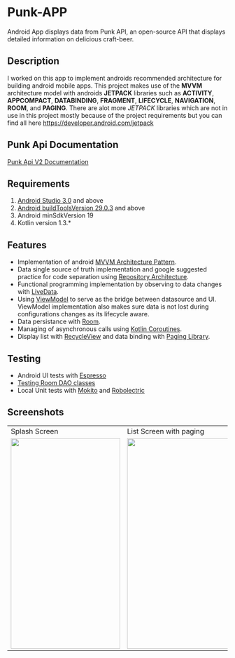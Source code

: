 # Punk-APP
Android App displays data from ​Punk API,​ an open-source API that displays detailed information on 
delicious craft-beer. 

## Description
I worked on this app to implement androids recommended architecture for building android mobile apps.
This project makes use of the **MVVM** architecture model with androids **JETPACK** libraries such as
**ACTIVITY**, **APPCOMPACT**, **DATABINDING**, **FRAGMENT**, **LIFECYCLE**, **NAVIGATION**, **ROOM**,
 and **PAGING**. There are alot more *JETPACK* libraries which are not in use in this project
 mostly because of the project requirements but you can find all here <https://developer.android.com/jetpack>
 
## Punk Api Documentation
[Punk Api V2 Documentation](https://punkapi.com/documentation/v2)
 
## Requirements
 1. [Android Studio 3.0](https://developer.android.com/studio) and above
 2. [Android buildToolsVersion 29.0.3](https://developer.android.com/studio/releases/build-tools) and above 
 3. Android minSdkVersion 19
 4. Kotlin version 1.3.*

## Features
 * Implementation of android [MVVM Architecture Pattern](https://developer.android.com/jetpack/guide).
 * Data single source of truth implementation and google suggested practice for code separation using
 [Repository Architecture](https://codelabs.developers.google.com/codelabs/android-training-livedata-viewmodel/index.html#7).
 * Functional programming implementation by observing to data changes with [LiveData](https://codelabs.developers.google.com/codelabs/android-training-livedata-viewmodel/index.html#5).
 * Using [ViewModel](https://codelabs.developers.google.com/codelabs/android-training-livedata-viewmodel/index.html#8) to serve as the bridge between datasource and UI.
    ViewModel implementation also makes sure data is not lost during configurations changes as its lifecycle aware.
 * Data persistance with [Room](https://codelabs.developers.google.com/codelabs/android-training-livedata-viewmodel/index.html#6).
 * Managing of asynchronous calls using [Kotlin Coroutines](https://codelabs.developers.google.com/codelabs/kotlin-coroutines/#0).
 * Display list with [RecycleView](https://codelabs.developers.google.com/codelabs/android-training-create-recycler-view/index.html#0) and data binding with [Paging Library](https://codelabs.developers.google.com/codelabs/android-paging/#0).

## Testing
* Android UI tests with [Espresso](https://developer.android.com/training/testing/espresso)
* [Testing Room DAO classes](https://medium.com/exploring-android/android-architecture-components-testing-your-room-dao-classes-e06e1c9a1535)
* Local Unit tests with [Mokito](https://developer.android.com/training/testing/unit-testing/local-unit-tests) and [Robolectric](http://robolectric.org)

## Screenshots
 <table>
  <tr>
    <td>Splash Screen</td>
     <td>List Screen with paging</td>
     <td>Details Screen</td>
  </tr>
  <tr>
    <td><img src="https://github.com/samdanTetteh/PunkApp/blob/master/Screenshots/Screenshot_1594032244.png" width=250 height=480></td>
    <td><img src="https://github.com/samdanTetteh/PunkApp/blob/master/Screenshots/Screenshot_1594032022.png" width=250 height=480></td>
    <td><img src="https://github.com/samdanTetteh/PunkApp/blob/master/Screenshots/Screenshot_1594032232.png" width=250 height=480></td>
  </tr>
 
 </table>















